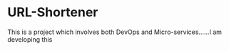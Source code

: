 # URL-Shortener
This is a project which involves both DevOps and Micro-services......I am developing this 
